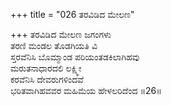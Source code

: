 +++
title = "026 ತರವಿಡಿದ ಮೇಲಣ"

+++
ತರವಿಡಿದ ಮೇಲಣ ಜಗಂಗಳು  
ತರಣಿ ಮಂಡಲ ತೊಡಗಿಯತಿ ವಿ  
ಸ್ತರವೆನಿಸಿ ಬೊಮ್ಮಾಂಡ ಪರಿಯಂತಡಕಿಲಾಗಿಹವು   
ಮರುತನಾಧಾರದಲಿ ಲಕ್ಷ್ಮೀ  
ಕರವೆನಿಸಿ ದೇವರುಗಳಿಂದವೆ  
ಭರಿತವಾಗಿಹವವರ ಮಹಿಮೆಯ ಹೇಳಲರಿದೆಂದ      ॥26॥